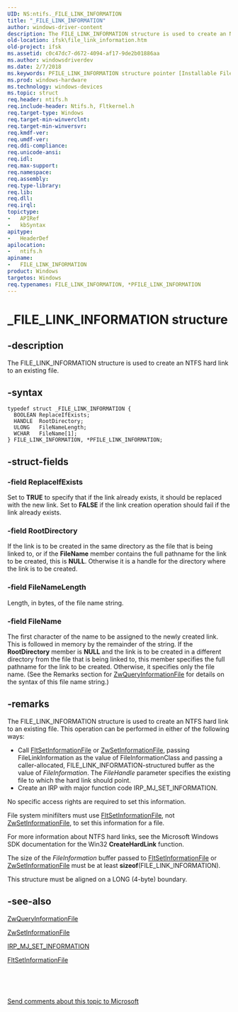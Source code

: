 ```yaml
---
UID: NS:ntifs._FILE_LINK_INFORMATION
title: "_FILE_LINK_INFORMATION"
author: windows-driver-content
description: The FILE_LINK_INFORMATION structure is used to create an NTFS hard link to an existing file.
old-location: ifsk\file_link_information.htm
old-project: ifsk
ms.assetid: c0c47dc7-d672-4094-af17-9de2b01886aa
ms.author: windowsdriverdev
ms.date: 2/7/2018
ms.keywords: PFILE_LINK_INFORMATION structure pointer [Installable File System Drivers], fileinformationstructures_6702855e-5076-41aa-a6c8-e9569c782646.xml, ntifs/PFILE_LINK_INFORMATION, _FILE_LINK_INFORMATION, FILE_LINK_INFORMATION structure [Installable File System Drivers], *PFILE_LINK_INFORMATION, ifsk.file_link_information, FILE_LINK_INFORMATION, PFILE_LINK_INFORMATION, ntifs/FILE_LINK_INFORMATION
ms.prod: windows-hardware
ms.technology: windows-devices
ms.topic: struct
req.header: ntifs.h
req.include-header: Ntifs.h, Fltkernel.h
req.target-type: Windows
req.target-min-winverclnt: 
req.target-min-winversvr: 
req.kmdf-ver: 
req.umdf-ver: 
req.ddi-compliance: 
req.unicode-ansi: 
req.idl: 
req.max-support: 
req.namespace: 
req.assembly: 
req.type-library: 
req.lib: 
req.dll: 
req.irql: 
topictype:
-	APIRef
-	kbSyntax
apitype:
-	HeaderDef
apilocation:
-	ntifs.h
apiname:
-	FILE_LINK_INFORMATION
product: Windows
targetos: Windows
req.typenames: FILE_LINK_INFORMATION, *PFILE_LINK_INFORMATION
---
```


# _FILE_LINK_INFORMATION structure


## -description


The FILE_LINK_INFORMATION structure is used to create an NTFS hard link to an existing file. 


## -syntax


````
typedef struct _FILE_LINK_INFORMATION {
  BOOLEAN ReplaceIfExists;
  HANDLE  RootDirectory;
  ULONG   FileNameLength;
  WCHAR   FileName[1];
} FILE_LINK_INFORMATION, *PFILE_LINK_INFORMATION;
````


## -struct-fields




### -field ReplaceIfExists

Set to <b>TRUE</b> to specify that if the link already exists, it should be replaced with the new link. Set to <b>FALSE</b> if the link creation operation should fail if the link already exists. 


### -field RootDirectory

If the link is to be created in the same directory as the file that is being linked to, or if the <b>FileName</b> member contains the full pathname for the link to be created, this is <b>NULL</b>. Otherwise it is a handle for the directory where the link is to be created. 


### -field FileNameLength

Length, in bytes, of the file name string. 


### -field FileName

The first character of the name to be assigned to the newly created link. This is followed in memory by the remainder of the string. If the <b>RootDirectory</b> member is <b>NULL</b> and the link is to be created in a different directory from the file that is being linked to, this member specifies the full pathname for the link to be created. Otherwise, it specifies only the file name. (See the Remarks section for <a href="..\wdm\nf-wdm-zwqueryinformationfile.md">ZwQueryInformationFile</a> for details on the syntax of this file name string.) 


## -remarks



The FILE_LINK_INFORMATION structure is used to create an NTFS hard link to an existing file. This operation can be performed in either of the following ways: 

<ul>
<li>
Call <a href="..\fltkernel\nf-fltkernel-fltsetinformationfile.md">FltSetInformationFile</a> or <a href="..\wdm\nf-wdm-zwsetinformationfile.md">ZwSetInformationFile</a>, passing FileLinkInformation as the value of FileInformationClass and passing a caller-allocated, FILE_LINK_INFORMATION-structured buffer as the value of <i>FileInformation</i>. The <i>FileHandle</i> parameter specifies the existing file to which the hard link should point. 

</li>
<li>
Create an IRP with major function code IRP_MJ_SET_INFORMATION. 

</li>
</ul>
No specific access rights are required to set this information. 

File system minifilters must use <a href="..\fltkernel\nf-fltkernel-fltsetinformationfile.md">FltSetInformationFile</a>, not <a href="..\wdm\nf-wdm-zwsetinformationfile.md">ZwSetInformationFile</a>, to set this information for a file. 

For more information about NTFS hard links, see the Microsoft Windows SDK documentation for the Win32 <b>CreateHardLink</b> function. 

The size of the <i>FileInformation</i> buffer passed to <a href="..\fltkernel\nf-fltkernel-fltsetinformationfile.md">FltSetInformationFile</a> or <a href="..\wdm\nf-wdm-zwsetinformationfile.md">ZwSetInformationFile</a> must be at least <b>sizeof</b>(FILE_LINK_INFORMATION). 

This structure must be aligned on a LONG (4-byte) boundary. 




## -see-also

<a href="..\wdm\nf-wdm-zwqueryinformationfile.md">ZwQueryInformationFile</a>



<a href="..\wdm\nf-wdm-zwsetinformationfile.md">ZwSetInformationFile</a>



<a href="https://msdn.microsoft.com/library/windows/hardware/ff549366">IRP_MJ_SET_INFORMATION</a>



<a href="..\fltkernel\nf-fltkernel-fltsetinformationfile.md">FltSetInformationFile</a>



 

 

<a href="mailto:wsddocfb@microsoft.com?subject=Documentation%20feedback [ifsk\ifsk]:%20FILE_LINK_INFORMATION structure%20 RELEASE:%20(2/7/2018)&amp;body=%0A%0APRIVACY STATEMENT%0A%0AWe use your feedback to improve the documentation. We don't use your email address for any other purpose, and we'll remove your email address from our system after the issue that you're reporting is fixed. While we're working to fix this issue, we might send you an email message to ask for more info. Later, we might also send you an email message to let you know that we've addressed your feedback.%0A%0AFor more info about Microsoft's privacy policy, see http://privacy.microsoft.com/en-us/default.aspx." title="Send comments about this topic to Microsoft">Send comments about this topic to Microsoft</a>

